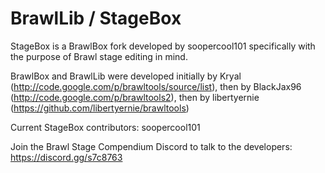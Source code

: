BrawlLib / StageBox
==========

StageBox is a BrawlBox fork developed by soopercool101 specifically with the purpose of Brawl stage editing in mind.

BrawlBox and BrawlLib were developed initially by Kryal
(http://code.google.com/p/brawltools/source/list), then by BlackJax96
(http://code.google.com/p/brawltools2), then by libertyernie
(https://github.com/libertyernie/brawltools)

Current StageBox contributors: soopercool101

Join the Brawl Stage Compendium Discord to talk to the developers: https://discord.gg/s7c8763